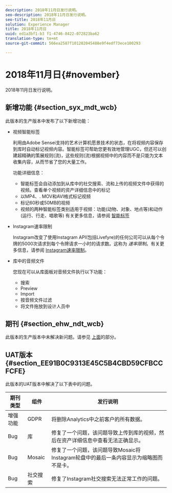 ```yaml
---
description: 2018年11月日发行说明。
seo-description: 2018年11月日发行说明。
seo-title: 2018年11月日
solution: Experience Manager
title: 2018年11月日
uuid: ed1a3bf1-b3 f1-4746-8422-072823ba62
translation-type: tm+mt
source-git-commit: 566ea2587f101202045488e9f4edf73ece100293

---
```



# 2018年11月日{#november}

2018年11月日发行说明。

## 新增功能 {#section_syx_mdt_wcb}

此版本的生产版本中发布了以下新增功能：

* 视频智能标签

   利用由Adobe Sensei支持的艺术计算机愿景技术的状态，在将视频内容保存到库时自动标记视频内容。智能标签可帮助您更有效地管理UGC，但还可以创建超精确的策展规则(流)，这些规则(流)根据视频中的内容而不是只能为文本收集内容，从而节省了您的大量工作。

   功能详细信息：

   * 智能标签会自动添加到从库中的社交搜索、流和上传的视频文件中获得的视频。查看单个视频的资产详细信息中的标记
   * 以MP4、. MOV和AVI格式标记视频
   * 标记60秒或50MB的视频
   * 视频的两种智能标签类别适用于视频：功能(动物、对象、地点等)和动作(运行、行走、唱歌等)
   有关更多信息，请参阅 [智能标签](/help/using/c-features-livefyre/c-smart-tags/c-smart-tags.md#c_smart_tags)

* Instagram速率限制

   Instagram改变了使用Instagram API(包括Livefyre)的任何公司可以从每个令牌的5000次请求到每个令牌请求一小时的请求数。这称为 *速率限制*。有关更多信息，请参阅 [Instagram速率限制](/help/using/c-streams/c-instagram-rate-limiting.md)。

* 库中的音频文件

   您现在可以从库面板对音频文件执行以下功能：

   * 搜索
   * Preview
   * Import
   * 按音频文件过滤
   * 将文件拖放到设计人员中

## 期刊 {#section_ehw_ndt_wcb}

此版本的生产版本中未解决新问题。请参见 [上面](#c_rn/section_syx_mdt_wcb)的部分。

## UAT版本 {#section_EE91B0C9313E45C5B4CBD59CFBCCFCFE}

此版本的UAT版本中解决了以下表中的问题。

| **期刊类型** | **组件** | **发行说明** |
|---|---|---|
| 增强功能 | GDPR | 将删除Analytics中之前客户的所有数据。 |
| Bug | 库 | 修复了一个问题，该问题导致上传到库的视频，然后在资产详细信息中查看无法正确显示。 |
| Bug | Mosaic | 修复了一个问题，该问题导致Mosaic将Instagram轮盘中的最后一条内容显示为缩略图而不是卡。 |
| Bug | 社交搜索 | 修复了Instagram社交搜索无法正常工作的问题。 |

